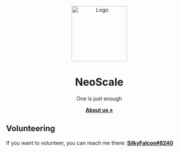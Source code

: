 <p align="center"> <img src="https://i.imgur.com/kIF9KX7.png" alt="Logo" width="150" height="150"> </a>

<center> <h1>NeoScale</h1> </center>

  <p align="center">
    One is just enough
    <br />
    <a href="https://github.com/NeoScale/.github/profile/DOCS.md">
    <center> <strong>About us »</strong> </center> </a>
</p>


## Volunteering
If you want to volunteer, you can reach me there: [**SilkyFalcon#8240**](https://discord.com/users/445229420869976085/)

